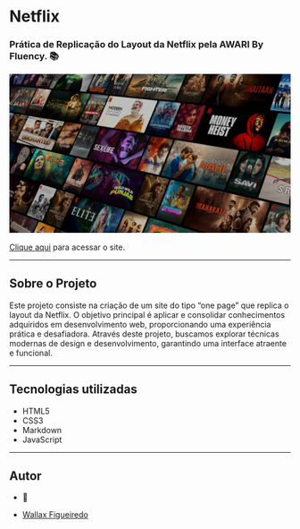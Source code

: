  # Netflix

 ### Prática de Replicação do Layout da Netflix pela AWARI By Fluency. 📚

![logo netflix](img/background.jpg)


<a href="https://WallCod.github.io/Layout-Netflix/index.html" target="_blank">Clique aqui</a> para acessar o site.

---

## Sobre o Projeto

Este projeto consiste na criação de um site do tipo “one page” que replica o layout da Netflix. O objetivo principal é aplicar e consolidar conhecimentos adquiridos em desenvolvimento web, proporcionando uma experiência prática e desafiadora. Através deste projeto, buscamos explorar técnicas modernas de design e desenvolvimento, garantindo uma interface atraente e funcional.

---

## Tecnologias utilizadas

- HTML5
- CSS3
- Markdown
- JavaScript

---

## Autor

- 🦁

- [Wallax Figueiredo](https://www.linkedin.com/in/wallax-figueiredo-41116b285/)

